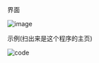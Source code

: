 界面

![image](https://github.com/Pfolg/QR-code_maker/assets/166471137/1c9dcf92-98c6-4d9e-9d0b-fc0bfc92c393)

示例(扫出来是这个程序的主页)

![code](https://github.com/Pfolg/QR-code_maker/assets/166471137/2d2b5a36-590f-4083-a9a4-1633795ac359)
